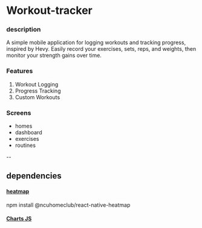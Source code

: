 # Workout-tracker
### description
A simple mobile application for logging workouts and tracking progress, inspired by Hevy. Easily record your exercises, sets, reps, and weights, then monitor your strength gains over time.


### Features
1. Workout Logging
2. Progress Tracking
3. Custom Workouts

### Screens
- homes
- dashboard
- exercises
- routines





--
## dependencies
#### [heatmap](https://www.npmjs.com/package/@ncuhomeclub/react-native-heatmap)
npm install @ncuhomeclub/react-native-heatmap

#### [Charts JS](https://www.chartjs.org/docs/latest/)
